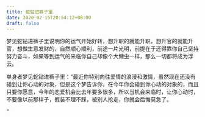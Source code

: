 ```yaml
---
title: 蛇钻进裤子里
date: 2020-02-15T20:54:12+08:00
draft: false
---
```


梦见蛇钻进裤子里说明你的运气开始好转，想升职的就能升职，想升官的就能升官，想做生意发财的，自然顺心顺利，前途一片光明，前提在于还得靠你自己坚持努力奋斗，如果等到运气的来临你自己却像个大懒虫一样，那么一切都将成为浮云。

单身者梦见蛇钻进裤子里：“最近你特别向往爱情的浪漫和激情，虽然现在还没有碰到让你心动的对象，但是这个梦告诉你，在今年你会碰到你心动的对象的，而且只要你愿意，今年的恋爱机会比去年要多很多，所以当机会来临时，让你心动时，不要像以前那样子，假装不理不踩，被别人抢走，你就会后悔莫急了。

”